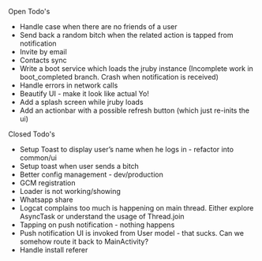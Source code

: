 Open Todo's
* Handle case when there are no friends of a user
* Send back a random bitch when the related action is tapped from notification
* Invite by email
* Contacts sync
* Write a boot service which loads the jruby instance  (Incomplete work in boot_completed branch. Crash when notification is received)
* Handle errors in network calls
* Beautify UI - make it look like actual Yo!
* Add a splash screen while jruby loads
* Add an actionbar with a possible refresh button (which just re-inits the ui)



Closed Todo's
* Setup Toast to display user’s name when he logs in - refactor into common/ui
* Setup toast when user sends a bitch
* Better config management - dev/production
* GCM registration
* Loader is not working/showing
* Whatsapp share
* Logcat complains too much is happening on main thread. Either explore AsyncTask or understand the usage of Thread.join
* Tapping on push notification - nothing happens
* Push notification UI is invoked from User model - that sucks. Can we somehow route it back to MainActivity?
* Handle install referer
